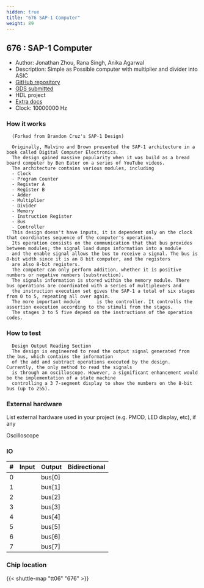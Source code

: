 ```yaml
---
hidden: true
title: "676 SAP-1 Computer"
weight: 89
---
```


## 676 : SAP-1 Computer

* Author: Jonathan Zhou, Rana Singh, Anika Agarwal
* Description: Simple as Possible computer with multiplier and divider into ASIC
* [GitHub repository](https://github.com/kevinwguan/tt06-SAP-1_Computer-)
* [GDS submitted](https://github.com/kevinwguan/tt06-SAP-1_Computer-/actions/runs/8747673059)
* HDL project
* [Extra docs]()
* Clock: 10000000 Hz

<!---

This file is used to generate your project datasheet. Please fill in the information below and delete any unused
sections.

You can also include images in this folder and reference them in the markdown. Each image must be less than
512 kb in size, and the combined size of all images must be less than 1 MB.
-->


### How it works

```
  (Forked from Brandon Cruz's SAP-1 Design)

  Originally, Malvino and Brown presented the SAP-1 architecture in a book called Digital Computer Electronics.
  The design gained massive popularity when it was build as a bread board computer by Ben Eater on a series of YouTube videos.
  The architecture contains various modules, including
  - Clock
  - Program Counter
  - Register A
  - Register B
  - Adder
  - Multiplier
  - Divider
  - Memory
  - Instruction Register
  - Bus
  - Controller
  This design doesn't have inputs, it is dependent only on the clock that coordinates sequence of the computer's operation.
  Its operation consists on the communication that that bus provides between modules; the signal load dumps information into a module
  and the enable signal allows the bus to receive a signal. The bus is 8-bit width since it is an 8 bit computer, and the registers
  are also 8-bit registers.
  The computer can only perform addition, whether it is positive numbers or negative numbers (substraction).
  The signals information is stored within the memory module. There bus operations are coordinated with a series of multiplexers and
  the instruction execution set gives the SAP-1 a total of six stages from 0 to 5, repeating all over again.
  The more important module      is the controller. It controlls the assertion execution according to the stimuli from the stages.
  The stages 3 to 5 five depend on the instructions of the operation codes.
```

### How to test

```
  Design Output Reading Section
  The design is engineered to read the output signal generated from the bus, which contains the information
  of the add and subtract operations executed by the design. Currently, the only method to read the signals
  is through an oscilloscope. However, a significant enhancement would be the implementation of a state machine
  controlling a 3 7-segment display to show the numbers on the 8-bit bus (up to 255).
```

### External hardware

List external hardware used in your project (e.g. PMOD, LED display, etc), if any

Oscilloscope


### IO

| #             | Input    | Output   | Bidirectional   |
| ------------- | -------- | -------- | --------------- |
| 0 |   | bus[0]  |         |
| 1 |   | bus[1]  |         |
| 2 |   | bus[2]  |         |
| 3 |   | bus[3]  |         |
| 4 |   | bus[4]  |         |
| 5 |   | bus[5]  |         |
| 6 |   | bus[6]  |         |
| 7 |   | bus[7]  |         |


### Chip location

{{< shuttle-map "tt06" "676" >}}
